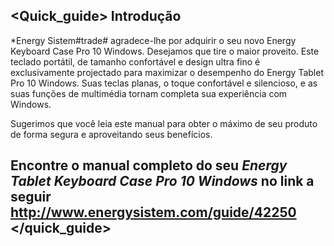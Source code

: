 ## <Quick_guide> Introdução 

*Energy Sistem#trade# agradece-lhe por adquirir o seu novo Energy Keyboard Case Pro 10 Windows. Desejamos que tire o maior proveito. Este teclado portátil, de tamanho confortável e design ultra fino é exclusivamente projectado para maximizar o desempenho do Energy Tablet Pro 10 Windows. Suas teclas planas, o toque confortável e silencioso, e as suas funções de multimédia tornam completa sua experiência com Windows.

Sugerimos que você leia este manual para obter o máximo de seu produto de forma segura e aproveitando seus benefícios.


## <unique> Encontre o manual completo do seu *Energy Tablet Keyboard Case Pro 10 Windows* no link a seguir http://www.energysistem.com/guide/42250 </unique> </quick_guide> 
